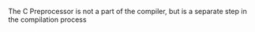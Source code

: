 The C Preprocessor is not a part of the compiler, but is a separate step in the compilation process
